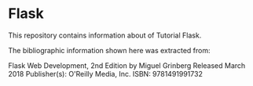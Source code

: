 # Flask
This repository contains information about of Tutorial Flask.

The bibliographic information shown here was extracted from:

Flask Web Development, 2nd Edition
by Miguel Grinberg
Released March 2018
Publisher(s): O'Reilly Media, Inc.
ISBN: 9781491991732
